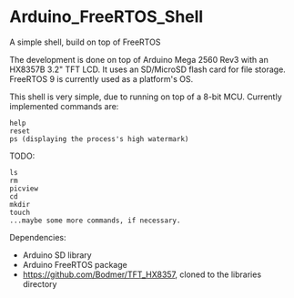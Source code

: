 # Arduino_FreeRTOS_Shell
A simple shell, build on top of FreeRTOS

The development is done on top of Arduino Mega 2560 Rev3 with an HX8357B 3.2" TFT LCD. It uses an SD/MicroSD flash card for file storage. FreeRTOS 9 is currently used as a platform's OS.

This shell is very simple, due to running on top of a 8-bit MCU.
Currently implemented commands are:
```
help
reset
ps (displaying the process's high watermark)
```

TODO:
```
ls
rm
picview
cd
mkdir
touch
...maybe some more commands, if necessary.
```

Dependencies:
- Arduino SD library
- Arduino FreeRTOS package
- https://github.com/Bodmer/TFT_HX8357, cloned to the libraries directory
